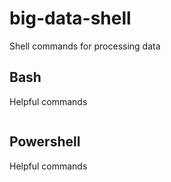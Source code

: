 # big-data-shell
Shell commands for processing data

## Bash

Helpful commands

```Bash
```

## Powershell

Helpful commands

```Powershell
```
